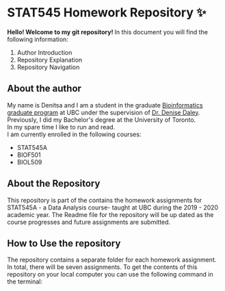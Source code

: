 # STAT545 Homework Repository :sparkles:
<b>Hello! Welcome to my git repository! </b>
In this document you will find the following information:
1. Author Introduction
2. Repository Explanation
3. Repository Navigation

## About the author
My name is Denitsa and I am a student in the graduate [Bioinformatics graduate program](http://www.bioinformatics.ubc.ca) at UBC under the supervision of [Dr. Denise Daley](https://www.hli.ubc.ca/profile/daley/denise). Previously, I did my Bachelor's degree at the University of Toronto.
<br>In my spare time I like to run and read.</br>
I am currently enrolled in the following courses:
* STAT545A
* BIOF501
* BIOL509

## About the Repository
This repository is part of the 
contains the homework assignments for  STAT545A - a Data Analysis course- taught at UBC during the 2019 - 2020 academic year. The Readme file for the repository will be up dated as the course progresses and future assignments are submitted. 

## How to Use the repository

The repository contains a separate folder for each homework assignment. In total, there will be seven assignments.
To get the contents of this repository on your local computer you can use the following command in the terminal:


